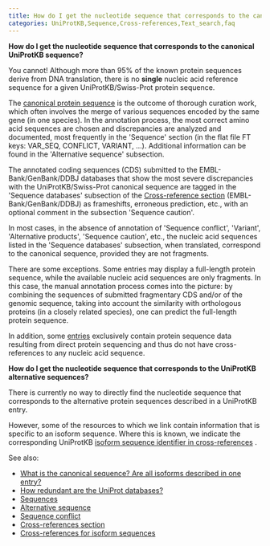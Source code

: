 ```yaml
---
title: How do I get the nucleotide sequence that corresponds to the canonical UniProtKB sequence?
categories: UniProtKB,Sequence,Cross-references,Text_search,faq
---
```


**How do I get the nucleotide sequence that corresponds to the canonical UniProtKB sequence?**

You cannot! Although more than 95% of the known protein sequences derive from DNA translation, there is no **single** nucleic acid reference sequence for a given UniProtKB/Swiss-Prot protein sequence.

The [canonical protein sequence](http://www.uniprot.org/help/canonical%5Fand%5Fisoforms) is the outcome of thorough curation work, which often involves the merge of various sequences encoded by the same gene (in one species). In the annotation process, the most correct amino acid sequences are chosen and discrepancies are analyzed and documented, most frequently in the 'Sequence' section (in the flat file FT keys: VAR_SEQ, CONFLICT, VARIANT, ...). Additional information can be found in the 'Alternative sequence' subsection.

The annotated coding sequences (CDS) submitted to the EMBL-Bank/GenBank/DDBJ databases that show the most severe discrepancies with the UniProtKB/Swiss-Prot canonical sequence are tagged in the 'Sequence databases' subsection of the [Cross-reference section](http://www.uniprot.org/help/cross%5Freferences%5Fsection) (EMBL-Bank/GenBank/DDBJ) as frameshifts, erroneous prediction, etc., with an optional comment in the subsection 'Sequence caution'.

In most cases, in the absence of annotation of 'Sequence conflict', 'Variant', 'Alternative products', 'Sequence caution', etc., the nucleic acid sequences listed in the 'Sequence databases' subsection, when translated, correspond to the canonical sequence, provided they are not fragments.

There are some exceptions. Some entries may display a full-length protein sequence, while the available nucleic acid sequences are only fragments. In this case, the manual annotation process comes into the picture: by combining the sequences of submitted fragmentary CDS and/or of the genomic sequence, taking into account the similarity with orthologous proteins (in a closely related species), one can predict the full-length protein sequence.

In addition, some [entries](http://www.uniprot.org/uniprotkb/?query=reviewed:yes+keyword:KW-0903+NOT+database:embl) exclusively contain protein sequence data resulting from direct protein sequencing and thus do not have cross-references to any nucleic acid sequence.

**How do I get the nucleotide sequence that corresponds to the UniProtKB alternative sequences?**

There is currently no way to directly find the nucleotide sequence that corresponds to the alternative protein sequences described in a UniProtKB entry.

However, some of the resources to which we link contain information that is specific to an isoform sequence. Where this is known, we indicate the corresponding UniProtKB [isoform sequence identifier in cross-references](http://www.uniprot.org/help/isoform%5Fcrossreferences) .

See also:

-   [What is the canonical sequence? Are all isoforms described in one entry?](http://www.uniprot.org/help/canonical%5Fand%5Fisoforms)
-   [How redundant are the UniProt databases?](http://www.uniprot.org/help/redundancy)
-   [Sequences](http://www.uniprot.org/manual/sequences)
-   [Alternative sequence](http://www.uniprot.org/manual/var%5Fseq)
-   [Sequence conflict](http://www.uniprot.org/manual/conflict)
-   [Cross-references section](http://www.uniprot.org/help/cross%5Freferences%5Fsection)
-   [Cross-references for isoform sequences](http://www.uniprot.org/help/isoform%5Fcrossreferences)
